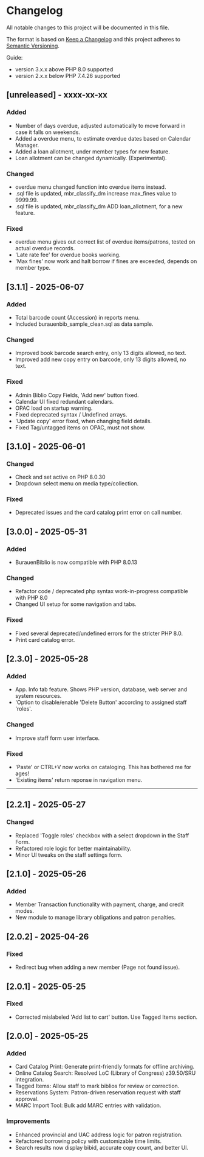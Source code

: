 # Changelog

All notable changes to this project will be documented in this file.

The format is based on [Keep a Changelog](https://keepachangelog.com/en/1.0.0/)
and this project adheres to [Semantic Versioning](https://semver.org/).

Guide:
- version 3.x.x above PHP 8.0 supported
- version 2.x.x below PHP 7.4.26 supported

## [unreleased] - xxxx-xx-xx
### Added
- Number of days overdue, adjusted automatically to move forward in case it falls on weekends.
- Added a overdue menu, to estimate overdue dates based on Calendar Manager.
- Added a loan allotment, under member types for new feature.
- Loan allotment can be changed dynamically. (Experimental).

### Changed
- overdue menu changed function into overdue items instead.
- .sql file is updated, mbr_classify_dm increase max_fines value to 9999.99.
- .sql file is updated, mbr_classify_dm ADD loan_allotment, for a new feature.

### Fixed
- overdue menu gives out correct list of overdue items/patrons, tested on actual overdue records.
- 'Late rate fee' for overdue books working.
- 'Max fines' now work and halt borrow if fines are exceeded, depends on member type.

## [3.1.1] - 2025-06-07
### Added
- Total barcode count (Accession) in reports menu.
- Included burauenbib_sample_clean.sql as data sample.

### Changed
- Improved book barcode search entry, only 13 digits allowed, no text.
- Improved add new copy entry on barcode, only 13 digits allowed, no text.

### Fixed
- Admin Biblio Copy Fields, 'Add new' button fixed.
- Calendar UI fixed redundant calendars.
- OPAC load on startup warning.
- Fixed deprecated syntax / Undefined arrays.
- 'Update copy' error fixed, when changing field details.
- Fixed Tag/untagged items on OPAC, must not show.


## [3.1.0] - 2025-06-01
### Changed
- Check and set active on PHP 8.0.30
- Dropdown select menu on media type/collection.

### Fixed
- Deprecated issues and the card catalog print error on call number.


## [3.0.0] - 2025-05-31
### Added
- BurauenBiblio is now compatible with PHP 8.0.13

### Changed
- Refactor code / deprecated php syntax work-in-progress compatible with PHP 8.0
- Changed UI setup for some navigation and tabs.

### Fixed
- Fixed several deprecated/undefined errors for the stricter PHP 8.0.
- Print card catalog error.



## [2.3.0] - 2025-05-28
### Added
- App. Info tab feature. Shows PHP version, database, web server and system resources.
- 'Option to disable/enable 'Delete Button' according to assigned staff 'roles'.

### Changed
- Improve staff form user interface.

### Fixed
- 'Paste' or CTRL+V now works on cataloging. This has bothered me for ages!
- 'Existing items' return reponse in navigation menu.


---

## [2.2.1] - 2025-05-27
### Changed
- Replaced 'Toggle roles' checkbox with a select dropdown in the Staff Form.
- Refactored role logic for better maintainability.
- Minor UI tweaks on the staff settings form.

## [2.1.0] - 2025-05-26
### Added
- Member Transaction functionality with payment, charge, and credit modes.
- New module to manage library obligations and patron penalties.

## [2.0.2] - 2025-04-26
### Fixed
- Redirect bug when adding a new member (Page not found issue).

## [2.0.1] - 2025-05-25
### Fixed
- Corrected mislabeled 'Add list to cart' button. Use Tagged Items section.

## [2.0.0] - 2025-05-25
### Added
- Card Catalog Print: Generate print-friendly formats for offline archiving.
- Online Catalog Search: Resolved LoC (Library of Congress) z39.50/SRU integration.
- Tagged Items: Allow staff to mark biblios for review or correction.
- Reservations System: Patron-driven reservation request with staff approval.
- MARC Import Tool: Bulk add MARC entries with validation.

### Improvements
- Enhanced provincial and UAC address logic for patron registration.
- Refactored borrowing policy with customizable time limits.
- Search results now display bibid, accurate copy count, and better UI.

